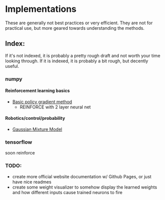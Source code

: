 # Implementations

These are generally not best practices or very efficient. They are not for 
practical use, but more geared towards understanding the methods.

## Index:

If it's not indexed, it is probably a pretty rough draft and not worth your
time looking through.  If it is indexed, it is probably a bit rough, but
decently useful.

### numpy

#### Reinforcement learning basics 
- [Basic policy gradient method](/numpy/rl/basic_pg/)
	- REINFORCE with 2 layer neural net

#### Robotics/control/probability
- [Gaussian Mixture Model](/numpy/gmm/)

### tensorflow

soon reinforce


### TODO:
- create more official website documentation w/ Github Pages, or just have nice readmes
- create some weight visualizer to somehow display the learned weights and how 
different inputs cause trained neurons to fire
